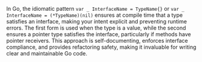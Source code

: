 In Go, the idiomatic pattern `var _ InterfaceName = TypeName{}` or `var _ InterfaceName = (*TypeName)(nil)` ensures at compile
time that a type satisfies an interface, making your intent explicit and preventing runtime errors. 
The first form is used when the type is a value, while the second ensures a pointer type satisfies the interface, particularly
if methods have pointer receivers. 
This approach is self-documenting, enforces interface compliance, and provides refactoring safety, making it invaluable for writing 
clear and maintainable Go code.

